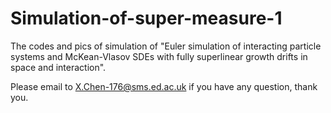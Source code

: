 # Simulation-of-super-measure-1
The codes and pics of simulation of "Euler simulation of interacting particle systems and McKean-Vlasov SDEs with fully superlinear growth drifts in space and interaction".

Please email to X.Chen-176@sms.ed.ac.uk if you have any question, thank you.
